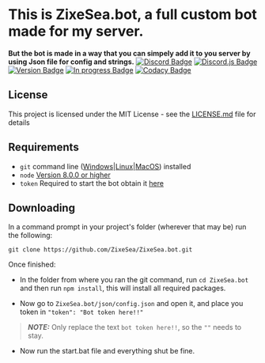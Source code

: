# This is ZixeSea.bot, a full custom bot made for my server.
**But the bot is made in a way that you can simpely add it to you server by using Json file for config and strings.**
[![Discord Badge](https://discordapp.com/api/guilds/98834803738054656/embed.png)](https://discordapp.com/invite/bZt8WkS/)
[![Discord.js Badge](https://img.shields.io/badge/discord-js-blue.svg)](https://github.com/discordjs/discord.js)
[![Version Badge](https://img.shields.io/badge/Version-2.0.0-green.svg)](https://github.com/ZixeSea/ZixeSea.bot)
[![In progress Badge](https://img.shields.io/badge/In%20progress-yes-green.svg)](https://animeglitch.net)
[![Codacy Badge](https://api.codacy.com/project/badge/Grade/46609f1f72bc421c8b34fcfc151cc188)](https://www.codacy.com/app/ZixeSea/ZixeSea.bot?utm_source=github.com&amp;utm_medium=referral&amp;utm_content=ZixeSea/ZixeSea.bot&amp;utm_campaign=Badge_Grade)

## License
This project is licensed under the MIT License - see the [LICENSE.md](https://github.com/ZixeSea/ZixeSea.bot/blob/master/LICENSE.md) file for details

## Requirements
- `git` command line ([Windows](https://git-scm.com/download/win)|[Linux](https://git-scm.com/book/en/v2/Getting-Started-Installing-Git)|[MacOS](https://git-scm.com/download/mac)) installed
- `node` [Version 8.0.0 or higher](https://nodejs.org)
- `token` Required to start the bot obtain it [here](https://discordapp.com/developers/applications/)

## Downloading
In a command prompt in your project's folder (wherever that may be) run the following:

`git clone https://github.com/ZixeSea/ZixeSea.bot.git`

Once finished:

- In the folder from where you ran the git command, run `cd ZixeSea.bot` and then run `npm install`, this will install all required packages.

- Now go to `ZixeSea.bot/json/config.json` and open it, and place you token in `"token": "Bot token here!!"`
>***NOTE:*** Only replace the text `bot token here!!`, so the `""` needs to stay.

- Now run the start.bat file and everything shut be fine.
